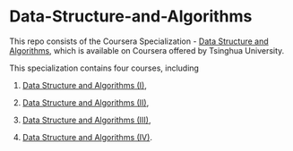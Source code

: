 # Data-Structure-and-Algorithms

   This repo consists of the Coursera Specialization - [Data Structure and Algorithms](https://www.coursera.org/specializations/data-structures-algorithms-tsinghua), which is available on Coursera offered by Tsinghua University.
   
   This specialization contains four courses, including
   
   1.  [Data Structure and Algorithms (I)](https://www.coursera.org/learn/data-structures-algorithms-1),

   2.  [Data Structure and Algorithms (II)](https://www.coursera.org/learn/data-structures-algorithms-2),
   
   3.  [Data Structure and Algorithms (III)](https://www.coursera.org/learn/data-structures-algorithms-3),

   4.  [Data Structure and Algorithms (IV)](https://www.coursera.org/learn/data-structures-algorithms-4).
